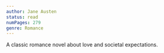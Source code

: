 ```yaml
---
author: Jane Austen
status: read
numPages: 279
genre: Romance
---
```


A classic romance novel about love and societal expectations.
